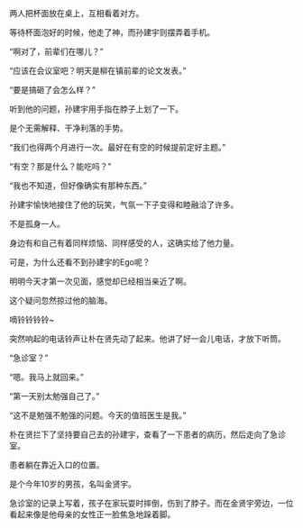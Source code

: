 两人把杯面放在桌上，互相看着对方。

等待杯面泡好的时候，他走了神，而孙建宇则摆弄着手机。

“啊对了，前辈们在哪儿？”

“应该在会议室吧？明天是柳在镇前辈的论文发表。”

“要是搞砸了会怎么样？”

听到他的问题，孙建宇用手指在脖子上划了一下。

是个无需解释、干净利落的手势。

“我们也得两个月进行一次。最好在有空的时候提前定好主题。”

“有空？那是什么？能吃吗？”

“我也不知道，但好像确实有那种东西。”

孙建宇愉快地接住了他的玩笑，气氛一下子变得和睦融洽了许多。

不是孤身一人。

身边有和自己有着同样烦恼、同样感受的人，这确实给了他力量。

可是，为什么还看不到孙建宇的Ego呢？

明明今天才第一次见面，感觉却已经相当亲近了啊。

这个疑问忽然掠过他的脑海。

嘀铃铃铃铃~

突然响起的电话铃声让朴在贤先动了起来。他讲了好一会儿电话，才放下听筒。

“急诊室？”

“嗯。我马上就回来。”

“第一天别太勉强自己了。”

“这不是勉强不勉强的问题。今天的值班医生是我。”

朴在贤拦下了坚持要自己去的孙建宇，查看了一下患者的病历，然后走向了急诊室。

患者躺在靠近入口的位置。

是个今年10岁的男孩，名叫金贤宇。

急诊室的记录上写着，孩子在家玩耍时摔倒，伤到了脖子。而在金贤宇旁边，一位看起来像是他母亲的女性正一脸焦急地跺着脚。